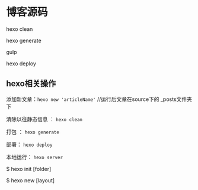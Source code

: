 # 博客源码
hexo clean

hexo generate

gulp

hexo deploy


## hexo相关操作
添加新文章：`hexo new 'articleName'`  //运行后文章在source下的 _posts文件夹下

清除以往静态信息 ： `hexo clean`

打包 ： `hexo generate`

部署： `hexo deploy`

本地运行： `hexo server`

$ hexo init [folder]

$ hexo new [layout] <title>  // layout's value is post/page/draft

$ hexo generate   // option -d or --deploy deploy after generation, -w or -- watch watch file changes

$ hexo publish [layout] <filename>  // publish a draft

hexo server  // start a static server , -p port

$ hexo deploy

$ hexo render <file1> [file2]  -0  //output

$ hexo clean

$ hexo list <type> //type is post/page/toute/tag/category


## 添加travis-ci
在项目里添加了travis-ci, hexo博客的生成，压缩，部署都在travis里面进行，源码只负责写和修改文章，然后提交到github上

## 百度推送
生成urls.txt  node .\urlsGenerate.js
主动推送：
curl -H 'Content-Type:text/plain' --data-binary @source/urls.txt "http://data.zz.baidu.com/urls?site=bingxl.cn&token=TXPxWXjnHVPzbF7b"